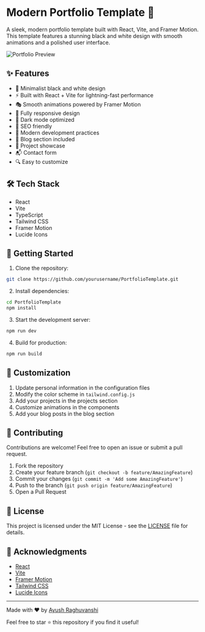 # Modern Portfolio Template 🚀

A sleek, modern portfolio template built with React, Vite, and Framer Motion. This template features a stunning black and white design with smooth animations and a polished user interface.

![Portfolio Preview](preview.png)

## ✨ Features

- 🎨 Minimalist black and white design
- ⚡ Built with React + Vite for lightning-fast performance
- 🎭 Smooth animations powered by Framer Motion
- 📱 Fully responsive design
- 🌙 Dark mode optimized
- 🎯 SEO friendly
- 🚀 Modern development practices
- 📝 Blog section included
- 💼 Project showcase
- 📬 Contact form
- 🔍 Easy to customize

## 🛠️ Tech Stack

- React
- Vite
- TypeScript
- Tailwind CSS
- Framer Motion
- Lucide Icons

## 🚀 Getting Started

1. Clone the repository:
```bash
git clone https://github.com/yourusername/PortfolioTemplate.git
```

2. Install dependencies:
```bash
cd PortfolioTemplate
npm install
```

3. Start the development server:
```bash
npm run dev
```

4. Build for production:
```bash
npm run build
```

## 🎨 Customization

1. Update personal information in the configuration files
2. Modify the color scheme in `tailwind.config.js`
3. Add your projects in the projects section
4. Customize animations in the components
5. Add your blog posts in the blog section

## 🤝 Contributing

Contributions are welcome! Feel free to open an issue or submit a pull request.

1. Fork the repository
2. Create your feature branch (`git checkout -b feature/AmazingFeature`)
3. Commit your changes (`git commit -m 'Add some AmazingFeature'`)
4. Push to the branch (`git push origin feature/AmazingFeature`)
5. Open a Pull Request

## 📝 License

This project is licensed under the MIT License - see the [LICENSE](LICENSE) file for details.

## 🙏 Acknowledgments

- [React](https://reactjs.org/)
- [Vite](https://vitejs.dev/)
- [Framer Motion](https://www.framer.com/motion/)
- [Tailwind CSS](https://tailwindcss.com/)
- [Lucide Icons](https://lucide.dev/)

---

Made with ❤️ by [Ayush Raghuvanshi](https://github.com/yourusername)

Feel free to star ⭐ this repository if you find it useful!
